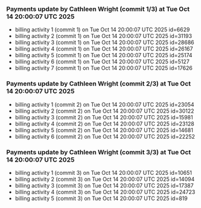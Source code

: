 
### Payments update by Cathleen Wright (commit 1/3) at Tue Oct 14 20:00:07 UTC 2025
- billing activity 1 (commit 1) on Tue Oct 14 20:00:07 UTC 2025 id=6629
- billing activity 2 (commit 1) on Tue Oct 14 20:00:07 UTC 2025 id=31193
- billing activity 3 (commit 1) on Tue Oct 14 20:00:07 UTC 2025 id=28686
- billing activity 4 (commit 1) on Tue Oct 14 20:00:07 UTC 2025 id=26167
- billing activity 5 (commit 1) on Tue Oct 14 20:00:07 UTC 2025 id=25174
- billing activity 6 (commit 1) on Tue Oct 14 20:00:07 UTC 2025 id=5127
- billing activity 7 (commit 1) on Tue Oct 14 20:00:07 UTC 2025 id=17626

### Payments update by Cathleen Wright (commit 2/3) at Tue Oct 14 20:00:07 UTC 2025
- billing activity 1 (commit 2) on Tue Oct 14 20:00:07 UTC 2025 id=23054
- billing activity 2 (commit 2) on Tue Oct 14 20:00:07 UTC 2025 id=30122
- billing activity 3 (commit 2) on Tue Oct 14 20:00:07 UTC 2025 id=15981
- billing activity 4 (commit 2) on Tue Oct 14 20:00:07 UTC 2025 id=23128
- billing activity 5 (commit 2) on Tue Oct 14 20:00:07 UTC 2025 id=14681
- billing activity 6 (commit 2) on Tue Oct 14 20:00:07 UTC 2025 id=22252

### Payments update by Cathleen Wright (commit 3/3) at Tue Oct 14 20:00:07 UTC 2025
- billing activity 1 (commit 3) on Tue Oct 14 20:00:07 UTC 2025 id=10651
- billing activity 2 (commit 3) on Tue Oct 14 20:00:07 UTC 2025 id=14094
- billing activity 3 (commit 3) on Tue Oct 14 20:00:07 UTC 2025 id=17387
- billing activity 4 (commit 3) on Tue Oct 14 20:00:07 UTC 2025 id=24723
- billing activity 5 (commit 3) on Tue Oct 14 20:00:07 UTC 2025 id=819
